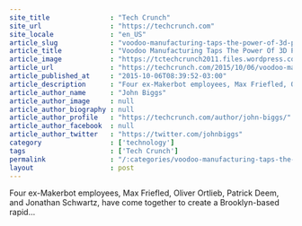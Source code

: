 ```yaml
---
site_title               : "Tech Crunch"
site_url                 : "https://techcrunch.com"
site_locale              : "en_US"
article_slug             : "voodoo-manufacturing-taps-the-power-of-3d-printing-to-make-things-on-demand"
article_title            : "Voodoo Manufacturing Taps The Power Of 3D Printing To Make Things On Demand"
article_image            : "https://tctechcrunch2011.files.wordpress.com/2015/10/3dp_voodoo_printers-e1444123547683.png?w=764&h=400&crop=1"
article_url              : "https://techcrunch.com/2015/10/06/voodoo-manufacturing-taps-the-power-of-3d-printing-to-make-things-on-demand/"
article_published_at     : "2015-10-06T08:39:52-03:00"
article_description      : "Four ex-Makerbot employees, Max Friefled, Oliver Ortlieb, Patrick Deem, and Jonathan Schwartz, have come together to create a Brooklyn-based rapid..."
article_author_name      : "John Biggs"
article_author_image     : null
article_author_biography : null
article_author_profile   : "https://techcrunch.com/author/john-biggs/"
article_author_facebook  : null
article_author_twitter   : "https://twitter.com/johnbiggs"
category                 : ['technology']
tags                     : ['Tech Crunch']
permalink                : "/:categories/voodoo-manufacturing-taps-the-power-of-3d-printing-to-make-things-on-demand/"
layout                   : post
---
```


Four ex-Makerbot employees, Max Friefled, Oliver Ortlieb, Patrick Deem, and Jonathan Schwartz, have come together to create a Brooklyn-based rapid...
